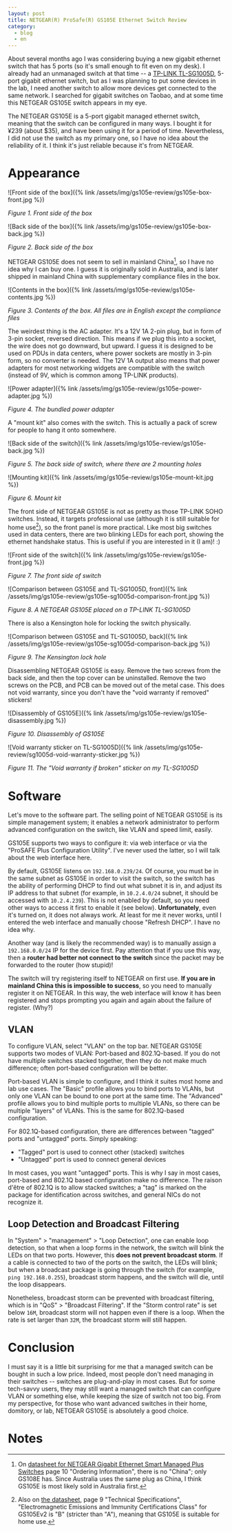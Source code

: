 ```yaml
---
layout: post
title: NETGEAR(R) ProSafe(R) GS105E Ethernet Switch Review
category:
  - blog
  - en
---
```


About several months ago I was considering buying a new gigabit ethernet switch that has 5 ports (so it's small enough to fit even on my desk). I already had an unmanaged switch at that time -- a [TP-LINK TL-SG1005D][tp-link-tl-sg1005d], 5-port gigabit ethernet switch, but as I was planning to put some devices in the lab, I need another switch to allow more devices get connected to the same network. I searched for gigabit switches on Taobao, and at some time this NETGEAR GS105E switch appears in my eye.

The NETGEAR GS105E is a 5-port gigabit managed ethernet switch, meaning that the switch can be configured in many ways. I bought it for ¥239 (about $35), and have been using it for a period of time. Nevertheless, I did not use the switch as my primary one, so I have no idea about the reliability of it. I think it's just reliable because it's from NETGEAR.

[tp-link-tl-sg1005d]: https://www.tp-link.com.cn/product_425.html

# Appearance

![Front side of the box]({% link /assets/img/gs105e-review/gs105e-box-front.jpg %})

_Figure 1. Front side of the box_

![Back side of the box]({% link /assets/img/gs105e-review/gs105e-box-back.jpg %})

_Figure 2. Back side of the box_

NETGEAR GS105E does not seem to sell in mainland China[^1], so I have no idea why I can buy one. I guess it is originally sold in Australia, and is later shipped in mainland China with supplementary compliance files in the box.

![Contents in the box]({% link /assets/img/gs105e-review/gs105e-contents.jpg %})

_Figure 3. Contents of the box. All files are in English except the compliance files_

The weirdest thing is the AC adapter. It's a 12V 1A 2-pin plug, but in form of 3-pin socket, reversed direction. This means if we plug this into a socket, the wire does not go downward, but upward. I guess it is designed to be used on PDUs in data centers, where power sockets are mostly in 3-pin form, so no converter is needed. The 12V 1A output also means that power adapters for most networking widgets are compatible with the switch (instead of 9V, which is common among TP-LINK products).

![Power adapter]({% link /assets/img/gs105e-review/gs105e-power-adapter.jpg %})

_Figure 4. The bundled power adapter_

A "mount kit" also comes with the switch. This is actually a pack of screw for people to hang it onto somewhere.

![Back side of the switch]({% link /assets/img/gs105e-review/gs105e-back.jpg %})

_Figure 5. The back side of switch, where there are 2 mounting holes_

![Mounting kit]({% link /assets/img/gs105e-review/gs105e-mount-kit.jpg %})

_Figure 6. Mount kit_

The front side of NETGEAR GS105E is not as pretty as those TP-LINK SOHO switches. Instead, it targets professional use (although it is still suitable for home use[^2]), so the front panel is more practical. Like most big switches used in data centers, there are two blinking LEDs for each port, showing the ethernet handshake status. This is useful if you are interested in it (I am)! :)

![Front side of the switch]({% link /assets/img/gs105e-review/gs105e-front.jpg %})

_Figure 7. The front side of switch_

![Comparison between GS105E and TL-SG1005D, front]({% link /assets/img/gs105e-review/gs105e-sg1005d-comparison-front.jpg %})

_Figure 8. A NETGEAR GS105E placed on a TP-LINK TL-SG1005D_

There is also a Kensington hole for locking the switch physically.

![Comparison between GS105E and TL-SG1005D, back]({% link /assets/img/gs105e-review/gs105e-sg1005d-comparison-back.jpg %})

_Figure 9. The Kensington lock hole_

Disassembling NETGEAR GS105E is easy. Remove the two screws from the back side, and then the top cover can be uninstalled. Remove the two screws on the PCB, and PCB can be moved out of the metal case. This does not void warranty, since you don't have the "void warranty if removed" stickers!

![Disassembly of GS105E]({% link /assets/img/gs105e-review/gs105e-disassembly.jpg %})

_Figure 10. Disassembly of GS105E_

![Void warranty sticker on TL-SG1005D]({% link /assets/img/gs105e-review/sg1005d-void-warranty-sticker.jpg %})

_Figure 11. The "Void warranty if broken" sticker on my TL-SG1005D_

# Software

Let's move to the software part. The selling point of NETGEAR GS105E is its simple management system; it enables a network administrator to perform advanced configuration on the switch, like VLAN and speed limit, easily.

GS105E supports two ways to configure it: via web interface or via the "ProSAFE Plus Configuration Utility". I've never used the latter, so I will talk about the web interface here.

By default, GS105E listens on `192.168.0.239/24`. Of course, you must be in the same subnet as GS105E in order to visit the switch, so the switch has the ability of performing DHCP to find out what subnet it is in, and adjust its IP address to that subnet (for example, in `10.2.4.0/24` subnet, it should be accessed with `10.2.4.239`). This is not enabled by default, so you need other ways to access it first to enable it (see below). **Unfortunately**, even it's turned on, it does not always work. At least for me it never works, until I entered the web interface and manually choose "Refresh DHCP". I have no idea why.

Another way (and is likely the recommended way) is to manually assign a `192.168.0.0/24` IP for the device first. Pay attention that if you use this way, then a **router had better not connect to the switch** since the packet may be forwarded to the router (how stupid)!

The switch will try registering itself to NETGEAR on first use. **If you are in mainland China this is impossible to success**, so you need to manually register it on NETGEAR. In this way, the web interface will know it has been registered and stops prompting you again and again about the failure of register. (Why?)

## VLAN

To configure VLAN, select "VLAN" on the top bar. NETGEAR GS105E supports two modes of VLAN: Port-based and 802.1Q-based. If you do not have multiple switches stacked together, then they do not make much difference; often port-based configuration will be better.

Port-based VLAN is simple to configure, and I think it suites most home and lab use cases. The "Basic" profile allows you to bind ports to VLANs, but only one VLAN can be bound to one port at the same time. The "Advanced" profile allows you to bind multiple ports to multiple VLANs, so there can be multiple "layers" of VLANs. This is the same for 802.1Q-based configuration.

For 802.1Q-based configuration, there are differences between "tagged" ports and "untagged" ports. Simply speaking:

- "Tagged" port is used to connect other (stacked) switches
- "Untagged" port is used to connect general devices

In most cases, you want "untagged" ports. This is why I say in most cases, port-based and 802.1Q based configuration make no difference. The raison d'être of 802.1Q is to allow stacked switches; a "tag" is marked on the package for identification across switches, and general NICs do not recognize it.

## Loop Detection and Broadcast Filtering

In "System" > "management" > "Loop Detection", one can enable loop detection, so that when a loop forms in the network, the switch will blink the LEDs on that two ports. However, this **does not prevent broadcast storm**. If a cable is connected to two of the ports on the switch, the LEDs will blink; but when a broadcast package is going through the switch (for example, `ping 192.168.0.255`), broadcast storm happens, and the switch will die, until the loop disappears.

Nonetheless, broadcast storm can be prevented with broadcast filtering, which is in "QoS" > "Broadcast Filtering". If the "Storm control rate" is set below `16M`, broadcast storm will not happen even if there is a loop. When the rate is set larger than `32M`, the broadcast storm will still happen.

# Conclusion

I must say it is a little bit surprising for me that a managed switch can be bought in such a low price. Indeed, most people don't need managing in their switches -- switches are plug-and-play in most cases. But for some tech-savvy users, they may still want a managed switch that can configure VLAN or something else, while keeping the size of switch not too big. From my perspective, for those who want advanced switches in their home, domitory, or lab, NETGEAR GS105E is absolutely a good choice.

# Notes

[^1]: On [datasheet for NETGEAR Gigabit Ethernet Smart Managed Plus Switches][datasheet] page 10 "Ordering Information", there is no "China"; only GS108E has. Since Australia uses the same plug as China, I think GS105E is most likely sold in Australia first.
[^2]: Also on [the datasheet][datasheet], page 9 "Technical Specifications", "Electromagnetic Emissions and Immunity Certifications Class" for GS105Ev2 is "B" (stricter than "A"), meaning that GS105E is suitable for home use.

[datasheet]: https://www.netgear.com/images/datasheet/switches/Gigabit_Ethernet_Smart_Managed_Plus_Switches_DS.pdf
